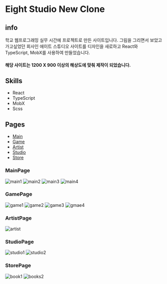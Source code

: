 # Eight Studio New Clone

## info

학교 웹프로그래밍 실무 시간에 프로젝트로 만든 사이트입니다.
그림을 그리면서 보았고 가고싶었던 회사인 에이트 스튜디오 사이트를
디자인을 새로하고 React와 TypeScript, MobX를 사용하여 만들었습니다.

#### 해당 사이트는 1200 X 900 이상의 해상도에 맞춰 제작이 되었습니다.

## Skills

- React
- TypeScript
- MobX
- Scss

## Pages

- [Main](#mainpage)
- [Game](#gamepage)
- [Artist](#artistpage)
- [Studio](#studiopage)
- [Store](#storepage)

### MainPage

![main1](https://user-images.githubusercontent.com/56530830/115174357-13db1c80-a104-11eb-8d37-8b2379407ce2.PNG)
![main2](https://user-images.githubusercontent.com/56530830/115174395-25242900-a104-11eb-80df-faf927182b17.PNG)
![main3](https://user-images.githubusercontent.com/56530830/115174404-27868300-a104-11eb-980a-6538fdb1ae67.PNG)
![main4](https://user-images.githubusercontent.com/56530830/115174411-28b7b000-a104-11eb-8d5c-0af946708853.PNG)

### GamePage

![game1](https://user-images.githubusercontent.com/56530830/115174823-e9d62a00-a104-11eb-9a4d-c95153591f72.PNG)
![game2](https://user-images.githubusercontent.com/56530830/115174827-eb9fed80-a104-11eb-934d-27e7a1791c38.PNG)
![game3](https://user-images.githubusercontent.com/56530830/115174828-eb9fed80-a104-11eb-93c3-1fe852ae3880.PNG)
![gmae4](https://user-images.githubusercontent.com/56530830/115174830-ec388400-a104-11eb-9cd2-fe777ccd17b7.PNG)

### ArtistPage

![artist](https://user-images.githubusercontent.com/56530830/115175005-3c174b00-a105-11eb-8d9e-01f993213733.PNG)

### StudioPage

![studio1](https://user-images.githubusercontent.com/56530830/115175015-3faad200-a105-11eb-8250-56e24e4a4ba5.PNG)
![studio2](https://user-images.githubusercontent.com/56530830/115175027-433e5900-a105-11eb-8f38-59d220448ac2.PNG)

### StorePage

![book1](https://user-images.githubusercontent.com/56530830/115175009-3e79a500-a105-11eb-9146-7cacb92eed50.PNG)
![books2](https://user-images.githubusercontent.com/56530830/115175012-3f123b80-a105-11eb-8bb1-7f4e84f8f0c4.PNG)
